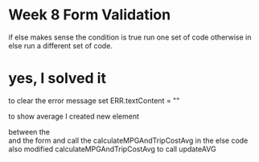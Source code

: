 # Week 8 Form Validation
if else makes sense
the condition is true run one set of code
otherwise in else
run a different set of code.

# yes, I solved it
to clear the error message
set ERR.textContent = ""

to show average
I created new element <div id="avg"> between the <div id="err"> and the form 
and call the calculateMPGAndTripCostAvg in the else code
also modified calculateMPGAndTripCostAvg to call updateAVG
